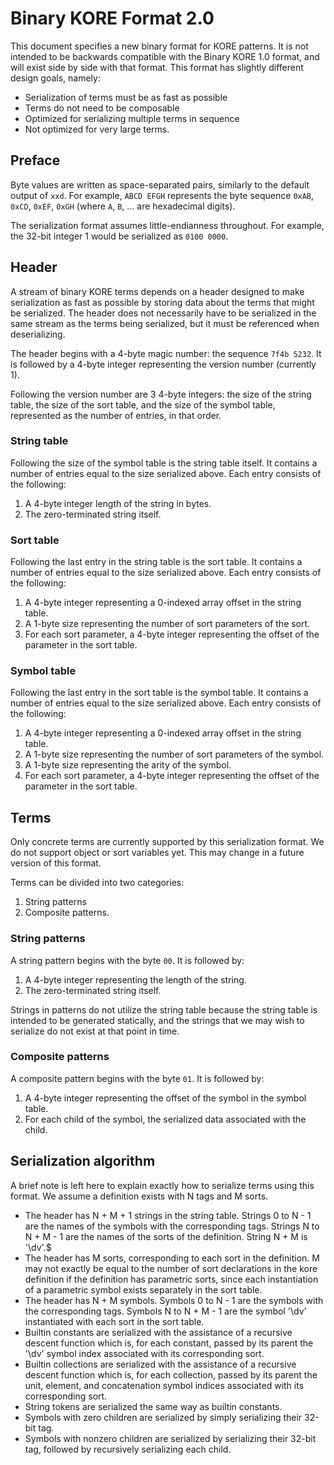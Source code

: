 # Binary KORE Format 2.0

This document specifies a new binary format for KORE patterns. It is not intended to be backwards compatible with the Binary KORE 1.0 format, and will exist side by side with that format. This format has slightly different design goals, namely:

* Serialization of terms must be as fast as possible
* Terms do not need to be composable
* Optimized for serializing multiple terms in sequence
* Not optimized for very large terms.

## Preface

Byte values are written as space-separated pairs, similarly to the default
output of `xxd`. For example, `ABCD EFGH` represents the byte sequence `0xAB`,
`0xCD`, `0xEF`, `0xGH` (where `A`, `B`, ... are hexadecimal digits).

The serialization format assumes little-endianness throughout. For example, the
32-bit integer 1 would be serialized as `0100 0000`.

## Header

A stream of binary KORE terms depends on a header designed to make serialization as fast as possible by storing data about the terms that might be serialized. The header does not necessarily have to be serialized in the same stream as the terms being serialized, but it must be referenced when deserializing.

The header begins with a 4-byte magic number: the sequence `7f4b 5232`. It is followed by a 4-byte integer representing the version number (currently 1).

Following the version number are 3 4-byte integers: the size of the string table, the size of the sort table, and the size of the symbol table, represented as the number of entries, in that order.

### String table

Following the size of the symbol table is the string table itself. It contains a number of entries equal to the size serialized above. Each entry consists of the following:

1. A 4-byte integer length of the string in bytes.
2. The zero-terminated string itself.

### Sort table

Following the last entry in the string table is the sort table. It contains a number of entries equal to the size serialized above. Each entry consists of the following:

1. A 4-byte integer representing a 0-indexed array offset in the string table.
2. A 1-byte size representing the number of sort parameters of the sort.
3. For each sort parameter, a 4-byte integer representing the offset of the parameter in the sort table.

### Symbol table

Following the last entry in the sort table is the symbol table. It contains a number of entries equal to the size serialized above. Each entry consists of the following:

1. A 4-byte integer representing a 0-indexed array offset in the string table.
2. A 1-byte size representing the number of sort parameters of the symbol.
3. A 1-byte size representing the arity of the symbol.
4. For each sort parameter, a 4-byte integer representing the offset of the parameter in the sort table.

## Terms

Only concrete terms are currently supported by this serialization format. We do not support object or sort variables yet. This may change in a future version of this format.

Terms can be divided into two categories:

1. String patterns
2. Composite patterns.

### String patterns

A string pattern begins with the byte `00`. It is followed by:

1. A 4-byte integer representing the length of the string.
2. The zero-terminated string itself.

Strings in patterns do not utilize the string table because the string table is intended to be generated statically, and the strings that we may wish to serialize do not exist at that point in time.

### Composite patterns

A composite pattern begins with the byte `01`. It is followed by:

1. A 4-byte integer representing the offset of the symbol in the symbol table.
2. For each child of the symbol, the serialized data associated with the child.

## Serialization algorithm

A brief note is left here to explain exactly how to serialize terms using this format. We assume a definition exists with N tags and M sorts.

* The header has N + M + 1 strings in the string table. Strings 0 to N - 1 are the names of the symbols with the corresponding tags. Strings N to N + M - 1 are the names of the sorts of the definition. String N + M is '\dv'.$
* The header has M sorts, corresponding to each sort in the definition. M may not exactly be equal to the number of sort declarations in the kore definition if the definition has parametric sorts, since each instantiation of a parametric symbol exists separately in the sort table.
* The header has N + M symbols. Symbols 0 to N - 1 are the symbols with the corresponding tags. Symbols N to N + M - 1 are the symbol '\dv' instantiated with each sort in the sort table.
* Builtin constants are serialized with the assistance of a recursive descent function which is, for each constant, passed by its parent the '\dv' symbol index associated with its corresponding sort.
* Builtin collections are serialized with the assistance of a recursive descent function which is, for each collection, passed by its parent the unit, element, and concatenation symbol indices associated with its corresponding sort.
* String tokens are serialized the same way as builtin constants.
* Symbols with zero children are serialized by simply serializing their 32-bit tag.
* Symbols with nonzero children are serialized by serializing their 32-bit tag, followed by recursively serializing each child.
